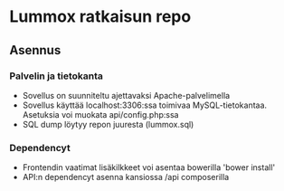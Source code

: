 # Lummox ratkaisun repo

## Asennus

### Palvelin ja tietokanta
- Sovellus on suunniteltu ajettavaksi Apache-palvelimella
- Sovellus käyttää localhost:3306:ssa toimivaa MySQL-tietokantaa. Asetuksia voi muokata api/config.php:ssa
- SQL dump löytyy repon juuresta (lummox.sql)

### Dependencyt
- Frontendin vaatimat lisäkilkkeet voi asentaa bowerilla 'bower install'
- API:n dependencyt asenna kansiossa /api composerilla
